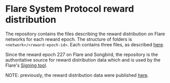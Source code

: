 # Flare System Protocol reward distribution

The repository contains the files describing the reward distribution on Flare networks for each reward epoch.
The structure of folders is `<network>/<reward-epoch-id>`. Each contains three files, as described [here](https://github.com/flare-foundation/FTSO-Scaling/blob/main/scripts/rewards/README.md#public-reward-data).

Since the reward epoch 227 on Flare and Songbird, the repository is the authoritative source for reward distribution data which and is used by the Flare's [Signing tool](https://github.com/flare-foundation/signing-tool).

NOTE: previously, the reward distribution data were published [here](https://github.com/flare-foundation/FTSO-Scaling/tree/main/rewards-data).